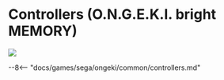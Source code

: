 # Controllers (O.N.G.E.K.I. bright MEMORY)
<img class="header-logo" src="/img/sega/ongeki/brightmemory/logo.webp">

--8<-- "docs/games/sega/ongeki/common/controllers.md"
